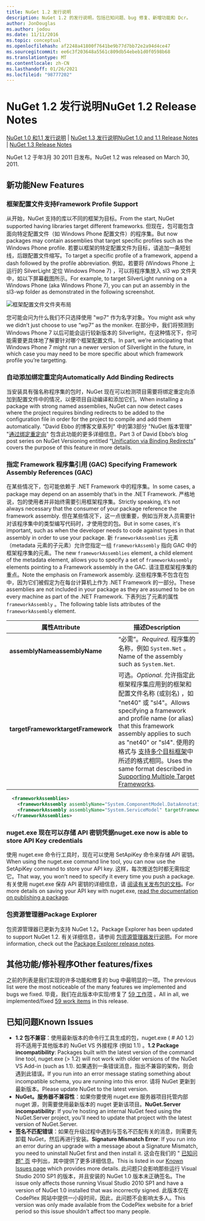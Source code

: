 ```yaml
---
title: NuGet 1.2 发行说明
description: NuGet 1.2 的发行说明，包括已知问题、bug 修复、新增功能和 Dcr。
author: JonDouglas
ms.author: jodou
ms.date: 11/11/2016
ms.topic: conceptual
ms.openlocfilehash: af2248a41800f7641be9b77d7bb72e2a94d4ce47
ms.sourcegitcommit: ee6c3f203648a5561c809db54ebeb1d0f0598b68
ms.translationtype: MT
ms.contentlocale: zh-CN
ms.lasthandoff: 01/26/2021
ms.locfileid: "98777202"
---
```

# <a name="nuget-12-release-notes"></a><span data-ttu-id="00526-103">NuGet 1.2 发行说明</span><span class="sxs-lookup"><span data-stu-id="00526-103">NuGet 1.2 Release Notes</span></span>

<span data-ttu-id="00526-104">[NuGet 1.0 和1.1 发行说明](../release-notes/nuget-1.1.md)  | [NuGet 1.3 发行说明](../release-notes/nuget-1.3.md)</span><span class="sxs-lookup"><span data-stu-id="00526-104">[NuGet 1.0 and 1.1 Release Notes](../release-notes/nuget-1.1.md) | [NuGet 1.3 Release Notes](../release-notes/nuget-1.3.md)</span></span>

<span data-ttu-id="00526-105">NuGet 1.2 于年3月 30 2011 日发布。</span><span class="sxs-lookup"><span data-stu-id="00526-105">NuGet 1.2 was released on March 30, 2011.</span></span>

## <a name="new-features"></a><span data-ttu-id="00526-106">新功能</span><span class="sxs-lookup"><span data-stu-id="00526-106">New Features</span></span>

### <a name="framework-profile-support"></a><span data-ttu-id="00526-107">框架配置文件支持</span><span class="sxs-lookup"><span data-stu-id="00526-107">Framework Profile Support</span></span>

<span data-ttu-id="00526-108">从开始，NuGet 支持的库以不同的框架为目标。</span><span class="sxs-lookup"><span data-stu-id="00526-108">From the start, NuGet supported having libraries target different frameworks.</span></span> <span data-ttu-id="00526-109">但现在，包可能包含面向特定配置文件（如 Windows Phone 配置文件）的程序集。</span><span class="sxs-lookup"><span data-stu-id="00526-109">But now packages may contain assemblies that target specific profiles such as the Windows Phone profile.</span></span> <span data-ttu-id="00526-110">若要以框架的特定配置文件为目标，请追加一条短划线，后跟配置文件缩写。</span><span class="sxs-lookup"><span data-stu-id="00526-110">To target a specific profile of a framework, append a dash followed by the profile abbreviation.</span></span> <span data-ttu-id="00526-111">例如，若要将 (Windows Phone 上运行的 SilverLight 定位 Windows Phone 7) ，可以将程序集放入 sl3 wp 文件夹中，如以下屏幕截图所示。</span><span class="sxs-lookup"><span data-stu-id="00526-111">For example, to target SilverLight running on a Windows Phone (aka Windows Phone 7), you can put an assembly in the sl3-wp folder as demonstrated in the following screenshot.</span></span>

![框架配置文件文件夹布局](./media/framework-profile-support.png)

<span data-ttu-id="00526-113">您可能会问为什么我们不只选择使用 "wp7" 作为名字对象。</span><span class="sxs-lookup"><span data-stu-id="00526-113">You might ask why we didn’t just choose to use “wp7” as the moniker.</span></span> <span data-ttu-id="00526-114">在部分中，我们将预测到 Windows Phone 7 以后可能会运行较新版本的 Silverlight，在这种情况下，你可能需要更具体地了解要针对哪个框架配置文件。</span><span class="sxs-lookup"><span data-stu-id="00526-114">In part, we’re anticipating that Windows Phone 7 might run a newer version of Silverlight in the future, in which case you may need to be more specific about which framework profile you’re targetting.</span></span>

### <a name="automatically-add-binding-redirects"></a><span data-ttu-id="00526-115">自动添加绑定重定向</span><span class="sxs-lookup"><span data-stu-id="00526-115">Automatically Add Binding Redirects</span></span>

<span data-ttu-id="00526-116">当安装具有强名称程序集的包时，NuGet 现在可以检测项目需要将绑定重定向添加到配置文件中的情况，以便项目自动编译和添加它们。</span><span class="sxs-lookup"><span data-stu-id="00526-116">When installing a package with strong named assemblies, NuGet can now detect cases where the project requires binding redirects to be added to the configuration file in order for the project to compile and add them automatically.</span></span> <span data-ttu-id="00526-117">"David Ebbo 的博客文章系列" 中的第3部分 "NuGet 版本管理" "[通过绑定重定向](http://blog.davidebbo.com/2011/01/nuget-versioning-part-3-unification-via.html)" 包含此功能的更多详细信息。</span><span class="sxs-lookup"><span data-stu-id="00526-117">Part 3 of David Ebbo’s blog post series on NuGet Versioning entitled “[Unification via Binding Redirects](http://blog.davidebbo.com/2011/01/nuget-versioning-part-3-unification-via.html)” covers the purpose of this feature in more details.</span></span>

<a name="framework-assembly-refs"></a>

### <a name="specifying-framework-assembly-references-gac"></a><span data-ttu-id="00526-118">指定 Framework 程序集引用 (GAC) </span><span class="sxs-lookup"><span data-stu-id="00526-118">Specifying Framework Assembly References (GAC)</span></span>

<span data-ttu-id="00526-119">在某些情况下，包可能依赖于 .NET Framework 中的程序集。</span><span class="sxs-lookup"><span data-stu-id="00526-119">In some cases, a package may depend on an assembly that’s in the .NET Framework.</span></span> <span data-ttu-id="00526-120">严格地说，包的使用者并非始终需要引用框架程序集。</span><span class="sxs-lookup"><span data-stu-id="00526-120">Strictly speaking, it’s not always necessary that the consumer of your package reference the framework assembly.</span></span> <span data-ttu-id="00526-121">但在某些情况下，这一点很重要，例如当开发人员需要针对该程序集中的类型编写代码时，才使用您的包。</span><span class="sxs-lookup"><span data-stu-id="00526-121">But in some cases, it's important, such as when the developer needs to code against types in that assembly in order to use your package.</span></span> <span data-ttu-id="00526-122">新 `frameworkAssemblies` 元素（metadata 元素的子元素）允许您指定一组 `frameworkAssembly` 指向 GAC 中的框架程序集的元素。</span><span class="sxs-lookup"><span data-stu-id="00526-122">The new `frameworkAssemblies` element, a child element of the metadata element, allows you to specify a set of `frameworkAssembly` elements pointing to a Framework assembly in the GAC.</span></span> <span data-ttu-id="00526-123">请注意框架程序集的重点。</span><span class="sxs-lookup"><span data-stu-id="00526-123">Note the emphasis on Framework assembly.</span></span>
<span data-ttu-id="00526-124">这些程序集不包含在包中，因为它们被假定为在每台计算机上作为 .NET Framework 的一部分。</span><span class="sxs-lookup"><span data-stu-id="00526-124">These assemblies are not included in your package as they are assumed to be on every machine  as part of the .NET Framework.</span></span> <span data-ttu-id="00526-125">下表列出了元素的属性 `frameworkAssembly` 。</span><span class="sxs-lookup"><span data-stu-id="00526-125">The following table lists attributes of the `frameworkAssembly` element.</span></span>


|<span data-ttu-id="00526-126">属性</span><span class="sxs-lookup"><span data-stu-id="00526-126">Attribute</span></span> |<span data-ttu-id="00526-127">描述</span><span class="sxs-lookup"><span data-stu-id="00526-127">Description</span></span>|
|----------------|-----------|
|<span data-ttu-id="00526-128">**assemblyName**</span><span class="sxs-lookup"><span data-stu-id="00526-128">**assemblyName**</span></span>|<span data-ttu-id="00526-129">“必需”。</span><span class="sxs-lookup"><span data-stu-id="00526-129">*Required*.</span></span> <span data-ttu-id="00526-130">程序集的名称，例如 `System.Net` 。</span><span class="sxs-lookup"><span data-stu-id="00526-130">Name of the assembly such as `System.Net`.</span></span>|
|<span data-ttu-id="00526-131">**targetFramework**</span><span class="sxs-lookup"><span data-stu-id="00526-131">**targetFramework**</span></span>|<span data-ttu-id="00526-132">可选。</span><span class="sxs-lookup"><span data-stu-id="00526-132">*Optional*.</span></span> <span data-ttu-id="00526-133">允许指定此框架程序集应用到的框架和配置文件名称 (或别名) ，如 "net40" 或 "sl4"。</span><span class="sxs-lookup"><span data-stu-id="00526-133">Allows specifying a framework and profile name (or alias) that this framework assembly applies to such as "net40" or "sl4".</span></span> <span data-ttu-id="00526-134">使用的格式与 [支持多个目标框架](../create-packages/supporting-multiple-target-frameworks.md)中所述的格式相同。</span><span class="sxs-lookup"><span data-stu-id="00526-134">Uses the same format described in [Supporting Multiple Target Frameworks](../create-packages/supporting-multiple-target-frameworks.md).</span></span>|

```xml
  <frameworkAssemblies>
    <frameworkAssembly assemblyName="System.ComponentModel.DataAnnotations" targetFramework="net40" />
    <frameworkAssembly assemblyName="System.ServiceModel" targetFramework="net40" />
  </frameworkAssemblies>
```

### <a name="nugetexe-now-is-able-to-store-api-key-credentials"></a><span data-ttu-id="00526-135">nuget.exe 现在可以存储 API 密钥凭据</span><span class="sxs-lookup"><span data-stu-id="00526-135">nuget.exe now is able to store API Key credentials</span></span>

<span data-ttu-id="00526-136">使用 nuget.exe 命令行工具时，现在可以使用 SetApiKey 命令来存储 API 密钥。</span><span class="sxs-lookup"><span data-stu-id="00526-136">When using the nuget.exe command line tool, you can now use the SetApiKey command to store your API key.</span></span> <span data-ttu-id="00526-137">这样，每次推送包时都无需指定它。</span><span class="sxs-lookup"><span data-stu-id="00526-137">That way, you won’t need to specify it every time you push a package.</span></span> <span data-ttu-id="00526-138">有关使用 nuget.exe 保存 API 密钥的详细信息，请 [阅读有关发布包的文档](../nuget-org/publish-a-package.md)。</span><span class="sxs-lookup"><span data-stu-id="00526-138">For more details on saving your API key with nuget.exe, [read the documentation on publishing a package](../nuget-org/publish-a-package.md).</span></span>

### <a name="package-explorer"></a><span data-ttu-id="00526-139">包资源管理器</span><span class="sxs-lookup"><span data-stu-id="00526-139">Package Explorer</span></span>
<span data-ttu-id="00526-140">包资源管理器已更新为支持 NuGet 1.2。</span><span class="sxs-lookup"><span data-stu-id="00526-140">Package Explorer has been updated to support NuGet 1.2.</span></span> <span data-ttu-id="00526-141">有关详细信息，请参阅 [包资源管理器发行说明](http://nuget.codeplex.com/wikipage?title=New%20features%20in%20NuGet%20Package%20Explorer%201.0)。</span><span class="sxs-lookup"><span data-stu-id="00526-141">For more information, check out the [Package Explorer release notes](http://nuget.codeplex.com/wikipage?title=New%20features%20in%20NuGet%20Package%20Explorer%201.0).</span></span>

## <a name="other-featuresfixes"></a><span data-ttu-id="00526-142">其他功能/修补程序</span><span class="sxs-lookup"><span data-stu-id="00526-142">Other features/fixes</span></span>

<span data-ttu-id="00526-143">之前的列表是我们实现的许多功能和修复的 bug 中最明显的一项。</span><span class="sxs-lookup"><span data-stu-id="00526-143">The previous list were the most noticeable of the many features we implemented and bugs we fixed.</span></span> <span data-ttu-id="00526-144">毕竟，我们在此版本中实现/修复了 [59 工作项](http://nuget.codeplex.com/workitem/list/advanced?keyword=&status=All&type=All&priority=All&release=NuGet%201.2&assignedTo=All&component=All&sortField=Votes&sortDirection=Descending&page=0) 。</span><span class="sxs-lookup"><span data-stu-id="00526-144">All in all, we implemented/fixed [59 work items](http://nuget.codeplex.com/workitem/list/advanced?keyword=&status=All&type=All&priority=All&release=NuGet%201.2&assignedTo=All&component=All&sortField=Votes&sortDirection=Descending&page=0) in this release.</span></span>

## <a name="known-issues"></a><span data-ttu-id="00526-145">已知问题</span><span class="sxs-lookup"><span data-stu-id="00526-145">Known Issues</span></span>

* <span data-ttu-id="00526-146">**1.2 包不兼容**：使用最新版本的命令行工具生成的包，nuget.exe ( # A0 1.2) 将不适用于其他版本的 NuGet VS 外接程序 (例如 1.1) 。</span><span class="sxs-lookup"><span data-stu-id="00526-146">**1.2 Package incompatibility**: Packages built with the latest version of the command line tool, nuget.exe (> 1.2) will not work with older versions of the NuGet VS Add-in (such as 1.1).</span></span> <span data-ttu-id="00526-147">如果遇到一条错误消息，指出不兼容的架构，则会遇到此错误。</span><span class="sxs-lookup"><span data-stu-id="00526-147">If you run into an error message stating something about incompatible schema, you are running into this error.</span></span> <span data-ttu-id="00526-148">请将 NuGet 更新到最新版本。</span><span class="sxs-lookup"><span data-stu-id="00526-148">Please update NuGet to the latest version.</span></span>
* <span data-ttu-id="00526-149">**NuGet。服务器不兼容性**：如果你要使用 nuget.exe 服务器项目托管内部 nuget 源，则需要使用最新版本的 nuget 更新该项目。</span><span class="sxs-lookup"><span data-stu-id="00526-149">**NuGet.Server incompatibility**: If you’re hosting an internal NuGet feed using the NuGet.Server project, you’ll need to update that project with the latest version of NuGet.Server.</span></span>
* <span data-ttu-id="00526-150">**签名不匹配错误**：如果在升级过程中遇到与签名不匹配有关的消息，则需要先卸载 NuGet，然后再进行安装。</span><span class="sxs-lookup"><span data-stu-id="00526-150">**Signature Mismatch Error**: If you run into an error during an upgrade with a message about a Signature Mismatch, you need to uninstall NuGet first and then install it.</span></span> <span data-ttu-id="00526-151">这会在我们的 " [已知问题" 页](../release-notes/known-issues.md) 中列出，其中提供了更多详细信息。</span><span class="sxs-lookup"><span data-stu-id="00526-151">This is listed in our [Known Issues page](../release-notes/known-issues.md) which provides more details.</span></span> <span data-ttu-id="00526-152">此问题只会影响那些运行 Visual Studio 2010 SP1 的版本，并且安装的 NuGet 1.0 版本未正确签名。</span><span class="sxs-lookup"><span data-stu-id="00526-152">The issue only affects those running Visual Studio 2010 SP1 and have a version of NuGet 1.0 installed that was incorrectly signed.</span></span> <span data-ttu-id="00526-153">此版本仅在 CodePlex 网站中提供一小段时间，因此，此问题不会影响太多人。</span><span class="sxs-lookup"><span data-stu-id="00526-153">This version was only made available from the CodePlex website for a brief period so this issue shouldn't affect too many people.</span></span>